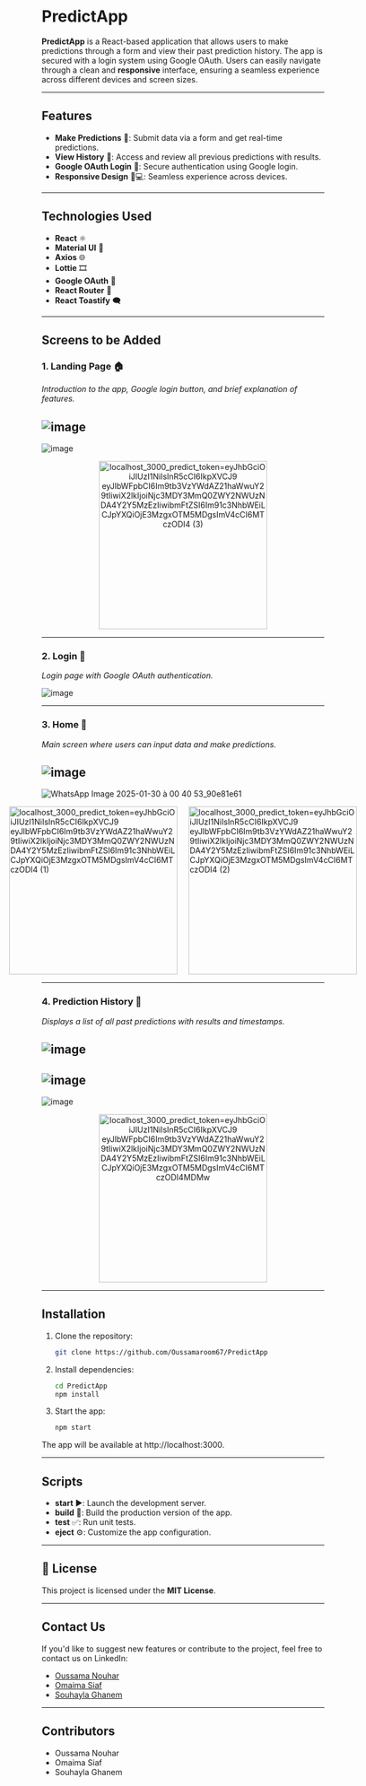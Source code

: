 # PredictApp

**PredictApp** is a React-based application that allows users to make predictions through a form and view their past prediction history. The app is secured with a login system using Google OAuth. Users can easily navigate through a clean and **responsive** interface, ensuring a seamless experience across different devices and screen sizes.

---

## Features

- **Make Predictions** 🔮: Submit data via a form and get real-time predictions.
- **View History** 📜: Access and review all previous predictions with results.
- **Google OAuth Login** 🔐: Secure authentication using Google login.
- **Responsive Design** 📱💻: Seamless experience across devices.

---

## Technologies Used

- **React** ⚛️
- **Material UI** 🎨
- **Axios** 🌐
- **Lottie** 🎞️
- **Google OAuth** 🔑
- **React Router** 🚦
- **React Toastify** 🗨️

---

## Screens to be Added

### 1. **Landing Page** 🏠  
*Introduction to the app, Google login button, and brief explanation of features.*

![image](https://github.com/user-attachments/assets/8aaa8fce-9e1e-4be0-b78a-2d2f0a94eebb)
---
![image](https://github.com/user-attachments/assets/c0fd36f4-844c-43c1-80e6-a9bdd010cf22)

<div style="text-align: center;">
  <img src="https://github.com/user-attachments/assets/d8ed9633-219c-4184-a0d0-ac58a563104c" alt="localhost_3000_predict_token=eyJhbGciOiJIUzI1NiIsInR5cCI6IkpXVCJ9 eyJlbWFpbCI6Im9tb3VzYWdAZ21haWwuY29tIiwiX2lkIjoiNjc3MDY3MmQ0ZWY2NWUzNDA4Y2Y5MzEzIiwibmFtZSI6Im91c3NhbWEiLCJpYXQiOjE3MzgxOTM5MDgsImV4cCI6MTczODI4 (3)" width="300">
</div>


---

### 2. **Login** 🔑  
*Login page with Google OAuth authentication.*

![image](https://github.com/user-attachments/assets/46ba88f1-6cc7-45d0-863f-72aec95e094b)


---

### 3. **Home** 🏡  
*Main screen where users can input data and make predictions.*

![image](https://github.com/user-attachments/assets/81f67341-81e9-4b94-a176-e55943dc1bbe)
---
![WhatsApp Image 2025-01-30 à 00 40 53_90e81e61](https://github.com/user-attachments/assets/41aa3145-961e-4d02-927c-9c2be1c7289c)

<div style="display: flex; justify-content: center; gap: 20px;">
  <img src="https://github.com/user-attachments/assets/d99b5ac4-b522-4fe0-ae16-c8021c134fcf" alt="localhost_3000_predict_token=eyJhbGciOiJIUzI1NiIsInR5cCI6IkpXVCJ9 eyJlbWFpbCI6Im9tb3VzYWdAZ21haWwuY29tIiwiX2lkIjoiNjc3MDY3MmQ0ZWY2NWUzNDA4Y2Y5MzEzIiwibmFtZSI6Im91c3NhbWEiLCJpYXQiOjE3MzgxOTM5MDgsImV4cCI6MTczODI4 (1)" width="300">
  <img src="https://github.com/user-attachments/assets/7d6e690c-e0fd-478b-a5c6-69f9eedeb67e" alt="localhost_3000_predict_token=eyJhbGciOiJIUzI1NiIsInR5cCI6IkpXVCJ9 eyJlbWFpbCI6Im9tb3VzYWdAZ21haWwuY29tIiwiX2lkIjoiNjc3MDY3MmQ0ZWY2NWUzNDA4Y2Y5MzEzIiwibmFtZSI6Im91c3NhbWEiLCJpYXQiOjE3MzgxOTM5MDgsImV4cCI6MTczODI4 (2)" width="300">
</div>



---

### 4. **Prediction History** 📅  
*Displays a list of all past predictions with results and timestamps.*

![image](https://github.com/user-attachments/assets/e745d575-f8b3-4865-8afe-bd3519af9d40)
---
![image](https://github.com/user-attachments/assets/60368d26-1293-4d2c-9d76-d01668c91675)
---
![image](https://github.com/user-attachments/assets/0fb05448-3e07-4406-8015-1f963f00ec31)

<div style="text-align: center;">
  <img src="https://github.com/user-attachments/assets/84c49476-f08d-4bf8-ae0d-ddf3902f8424" alt="localhost_3000_predict_token=eyJhbGciOiJIUzI1NiIsInR5cCI6IkpXVCJ9 eyJlbWFpbCI6Im9tb3VzYWdAZ21haWwuY29tIiwiX2lkIjoiNjc3MDY3MmQ0ZWY2NWUzNDA4Y2Y5MzEzIiwibmFtZSI6Im91c3NhbWEiLCJpYXQiOjE3MzgxOTM5MDgsImV4cCI6MTczODI4MDMw" width="300">
</div>

---

## Installation

1. Clone the repository:

   ```bash
   git clone https://github.com/Oussamaroom67/PredictApp
   ```
2. Install dependencies:
   ```bash
   cd PredictApp
   npm install
   ```
3. Start the app:
   ```bash
   npm start
   ```
  The app will be available at http://localhost:3000.

---

## Scripts

- **start** ▶️: Launch the development server.
- **build** 🔨: Build the production version of the app.
- **test** ✅: Run unit tests.
- **eject** ⚙️: Customize the app configuration.

---

## 📜 License
This project is licensed under the **MIT License**.


---

## Contact Us

If you'd like to suggest new features or contribute to the project, feel free to contact us on LinkedIn:

- [Oussama Nouhar](https://www.linkedin.com/in/oussama-nouhar-3156132aa)
- [Omaima Siaf](https://www.linkedin.com/in/omaima-siaf-b636132aa/)
- [Souhayla Ghanem](https://www.linkedin.com/in/souhayla-ghanem-28791b306/)

---

## Contributors

- Oussama Nouhar
- Omaima Siaf
- Souhayla Ghanem

